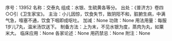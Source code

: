 序号：13952
名称：交泰丸
组成：水银、生硫黄各等分。
出处：《普济方》卷四○○引《卫生家宝》。
主治：小儿因惊，饮食失节，致阴阳不和，脏腑生病，中满气急，噎塞不通，饮食下咽即成呕吐。
加减：None
功效：None
用法用量：每服1岁儿7丸，温米汤饮送下。
制备方法：上为末，不见水银为度，蒸肉为丸，如粟米大。
临床应用：None
各家论述：None
用药禁忌：None
附注：None
